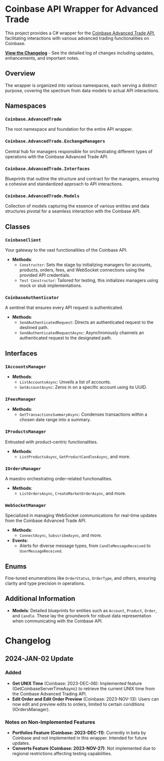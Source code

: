 
# Coinbase API Wrapper for Advanced Trade

This project provides a C# wrapper for the [Coinbase Advanced Trade API](https://docs.cloud.coinbase.com/advanced-trade-api), facilitating interactions with various advanced trading functionalities on Coinbase.

**[View the Changelog](#changelog)** - See the detailed log of changes including updates, enhancements, and important notes.


## Overview
The wrapper is organized into various namespaces, each serving a distinct purpose, covering the spectrum from data models to actual API interactions.

## Namespaces

### `Coinbase.AdvancedTrade`
The root namespace and foundation for the entire API wrapper.

### `Coinbase.AdvancedTrade.ExchangeManagers`
Central hub for managers responsible for orchestrating different types of operations with the Coinbase Advanced Trade API.

### `Coinbase.AdvancedTrade.Interfaces`
Blueprints that outline the structure and contract for the managers, ensuring a cohesive and standardized approach to API interactions.

### `Coinbase.AdvancedTrade.Models`
Collection of models capturing the essence of various entities and data structures pivotal for a seamless interaction with the Coinbase API.

## Classes

### `CoinbaseClient`
Your gateway to the vast functionalities of the Coinbase API.
- **Methods**:
  - `Constructor`: Sets the stage by initializing managers for accounts, products, orders, fees, and WebSocket connections using the provided API credentials.
  - `Test Constructor`: Tailored for testing, this initializes managers using mock or stub implementations.

### `CoinbaseAuthenticator`
A sentinel that ensures every API request is authenticated.
- **Methods**:
  - `SendAuthenticatedRequest`: Directs an authenticated request to the destined path.
  - `SendAuthenticatedRequestAsync`: Asynchronously channels an authenticated request to the designated path.

## Interfaces

### `IAccountsManager`
- **Methods**:
  - `ListAccountsAsync`: Unveils a list of accounts.
  - `GetAccountAsync`: Zeros in on a specific account using its UUID.

### `IFeesManager`
- **Methods**:
  - `GetTransactionsSummaryAsync`: Condenses transactions within a chosen date range into a summary.

### `IProductsManager`
Entrusted with product-centric functionalities.
- **Methods**:
  - `ListProductsAsync`, `GetProductCandlesAsync`, and more.

### `IOrdersManager`
A maestro orchestrating order-related functionalities.
- **Methods**:
  - `ListOrdersAsync`, `CreateMarketOrderAsync`, and more.

### `WebSocketManager`
Specialized in managing WebSocket communications for real-time updates from the Coinbase Advanced Trade API.
- **Methods**:
  - `ConnectAsync`, `SubscribeAsync`, and more.
- **Events**:
  - Alerts for diverse message types, from `CandleMessageReceived` to `UserMessageReceived`.

## Enums
Fine-tuned enumerations like `OrderStatus`, `OrderType`, and others, ensuring clarity and type precision in operations.

## Additional Information
- **Models**: Detailed blueprints for entities such as `Account`, `Product`, `Order`, and `Candle`. These lay the groundwork for robust data representation when communicating with the Coinbase API.

# Changelog

## 2024-JAN-02 Update

### Added
- **Get UNIX Time** (Coinbase: 2023-DEC-06): Implemented feature (GetCoinbaseServerTimeAsync) to retrieve the current UNIX time from the Coinbase Advanced Trading API.
- **Edit Order and Edit Order Preview** (Coinbase: 2023-NOV-13): Users can now edit and preview edits to orders, limited to certain conditions (IOrdersManager).

### Notes on Non-Implemented Features
- **Portfolios Feature (Coinbase: 2023-DEC-11)**: Currently in beta by Coinbase and not implemented in this wrapper. Intended for future updates.
- **Converts Feature (Coinbase: 2023-NOV-27)**: Not implemented due to regional restrictions affecting testing capabilities.

